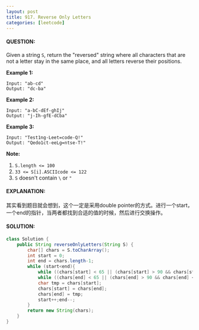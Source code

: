 ```yaml
---
layout: post
title: 917. Reverse Only Letters
categories: [leetcode]
---
```


#### QUESTION:

Given a string `S`, return the "reversed" string where all characters that are not a letter stay in the same place, and all letters reverse their positions.

**Example 1:**

```
Input: "ab-cd"
Output: "dc-ba"
```

**Example 2:**

```
Input: "a-bC-dEf-ghIj"
Output: "j-Ih-gfE-dCba"
```

**Example 3:**

```
Input: "Test1ng-Leet=code-Q!"
Output: "Qedo1ct-eeLg=ntse-T!"
```

**Note:**

1. `S.length <= 100`
2. `33 <= S[i].ASCIIcode <= 122` 
3. `S` doesn't contain `\` or `"`

#### EXPLANATION:

其实看到题目就会想到，这个一定是采用double pointer的方式。进行一个start，一个end的指针，当两者都找到合适的值的时候，然后进行交换操作。

#### SOLUTION:

```java
class Solution {
    public String reverseOnlyLetters(String S) {
        char[] chars = S.toCharArray();
        int start = 0;
        int end = chars.length-1;
        while (start<end){
            while ((chars[start] < 65 || (chars[start] > 90 && chars[start] < 97) || chars[start] > 122)&&start<end) start++;
            while ((chars[end] < 65 || (chars[end] > 90 && chars[end] < 97) || chars[end] > 122)&&end>start) end--;
            char tmp = chars[start];
            chars[start] = chars[end];
            chars[end] = tmp;
            start++;end--;
        }
        return new String(chars);
    }
}
```





